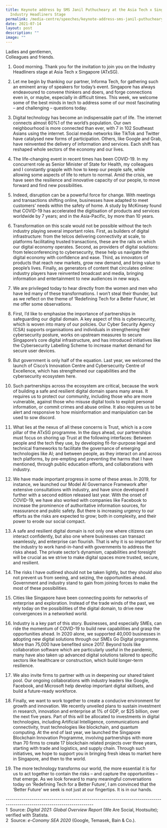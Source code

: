 ```yaml
---
title: Keynote address by SMS Janil Puthucheary at the Asia Tech x Singapore
  Industry Headliners Stage
permalink: /media-centre/speeches/keynote-address-sms-janil-puthucheary-asiatechxsg-industry-headliners-stage/
date: 2021-07-14
layout: post
description: ""
image: ""
---
```

Ladies and gentlemen,  
Colleagues and friends.   
  
1. Good morning. Thank you for the invitation to join you on the Industry Headliners stage at Asia Tech x Singapore (ATxSG).   
  
2. Let me begin by thanking our partner, Informa Tech, for gathering such an eminent array of speakers for today’s event. Singapore has always endeavoured to convene thinkers and doers, and forge connections even in, or maybe, especially in difficult times. This week, we welcome some of the best minds in tech to address some of our most fascinating – and challenging – questions today.  
  
3. Digital technology has become an indispensable part of life. The internet connects almost 60%1 of the world’s population. Our own neighbourhood is more connected than ever, with 7 in 102 Southeast Asians using the internet. Social media networks like TikTok and Twitter have catalysed new forms of participation. Others, like Google and Grab, have reinvented the delivery of information and services. Each shift has reshaped whole sectors of the economy and our lives.   
  
4. The life-changing event in recent times has been COVID-19. In my concurrent role as Senior Minister of State for Health, my colleagues and I constantly grapple with how to keep our people safe, while allowing some aspects of life to return to normal. Amid the crisis, we have seen the resilience and innovative capacity of our people, to move forward and find new possibilities.   
  
5. Indeed, disruption can be a powerful force for change. With meetings and transactions shifting online, businesses have adapted to meet customers’ needs within the safety of home. A study by McKinsey found that COVID-19 has accelerated the digitisation of products and services worldwide by 7 years; and in the Asia-Pacific, by more than 10 years.   
  
6. Transformation on this scale would not be possible without the tech industry playing several important roles. First, as builders of digital infrastructure: from the telcos delivering connectivity at scale, to platforms facilitating trusted transactions, these are the rails on which our digital economy operates. Second, as providers of digital solutions: from teleconferencing to cybersecurity, these help us navigate the digital economy with confidence and ease. Third, as innovators of products that reach new markets, grow new demand, and bring value to people’s lives. Finally, as generators of content that circulates online: industry players have reinvented broadcast and media, bringing information and entertainment to new audiences in new ways.   
  
7. We are privileged today to hear directly from the women and men who have led many of these transformations. I won’t steal their thunder, but as we reflect on the theme of ‘Redefining Tech for a Better Future’, let me offer some observations.   
  
8. First, I’d like to emphasise the importance of partnerships in safeguarding our digital domain. A key aspect of this is cybersecurity, which is woven into many of our policies. Our Cyber Security Agency (CSA) supports organisations and individuals in strengthening their cybersecurity posture, works on upstream measures to secure Singapore’s core digital infrastructure, and has introduced initiatives like the Cybersecurity Labelling Scheme to increase market demand for secure user devices.  
  
9. But government is only half of the equation. Last year, we welcomed the launch of Cisco’s Innovation Centre and Cybersecurity Centre of Excellence, which has strengthened our capabilities and the cybersecurity ecosystem here.   
  
10. Such partnerships across the ecosystem are critical, because the work of building a safe and resilient digital domain spans many areas. It requires us to protect our community, including those who are more vulnerable, against those who misuse digital tools to exploit personal information, or commit crimes and abuse online. It also requires us to be alert and responsive to how misinformation and manipulation can be used to sow discord.   
  
11. What lies at the nexus of all these concerns is Trust, which is a core pillar of the ATxSG programme. In the days ahead, our partnerships must focus on shoring up Trust at the following interfaces: Between people and the tech they use, by developing fit-for-purpose legal and technical frameworks to facilitate the governance of emerging technologies like AI; and between people, as they interact on and across tech platforms, by pre-empting and preventing the harms that I have mentioned, through public education efforts, and collaborations with industry.   
  
12. We have made important progress in some of these areas. In 2019, for instance, we launched our Model AI Governance Framework after extensive consultations with industry, and have since developed it further with a second edition released last year. With the onset of COVID-19, we have also worked with companies like Facebook to increase the prominence of authoritative information sources, for reassurance and public safety. But there is increasing urgency to our efforts as the risks are expected to grow; both in complexity, and their power to erode our social compact.   
  
13. A safe and resilient digital domain is not only one where citizens can interact confidently, but also one where businesses can transact seamlessly, and enterprise can flourish. That is why it is so important for the industry to work hand-in-hand with governments to address the risks ahead. The private sector’s dynamism, capabilities and foresight will be crucial as we strive to make digital spaces more trusted, secure, and resilient.   
  
14. The risks I have outlined should not be taken lightly, but they should also not prevent us from seeing, and seizing, the opportunities ahead. Government and industry stand to gain from joining forces to make the most of these possibilities.  
  
15. Cities like Singapore have been connecting points for networks of enterprise and exploration. Instead of the trade winds of the past, we rely today on the possibilities of the digital domain, to drive new convergences in a networked world.   
  
16. Industry is a key part of this story. Businesses, and especially SMEs, can ride the momentum of COVID-19 to build new capabilities and grasp the opportunities ahead. In 2020 alone, we supported 40,000 businesses in adopting new digital solutions through our SMEs Go Digital programme. More than 75,000 have benefited since 2017. Beyond tools like collaboration software which are particularly useful in the pandemic, many have also taken up advanced digital solutions tailored to specific sectors like healthcare or construction, which build longer-term resilience.   
  
17. We also invite firms to partner with us in deepening our shared talent pool. Our ongoing collaborations with industry leaders like Google, Facebook, and Microsoft help develop important digital skillsets, and build a future-ready workforce.   
  
18. Finally, we want to work together to create a conducive environment for growth and innovation. We recently unveiled plans to sustain investment in research, innovation and enterprise at 1% of GDP, or $25 billion, over the next five years. Part of this will be allocated to investments in digital technologies, including Artificial Intelligence, communications and connectivity, trust technologies like blockchain, and quantum computing. At the end of last year, we launched the Singapore Blockchain Innovation Programme, involving partnerships with more than 70 firms to create 17 blockchain related projects over three years, starting with trade and logistics, and supply chain. Through such initiatives, we hope to support you in bringing fresh ideas to market here in Singapore, and then to the world.   
  
19. The more technology transforms our world, the more essential it is for us to act together to contain the risks – and capture the opportunities – that emerge. As we look forward to many meaningful conversations today on ‘Redefining Tech for a Better Future’, I am convinced that the ‘Better Future’ we seek is not just at our fingertips. It is in our hands.   

\--------------------------------------------------------------------------------------------------------------------------  
1  Source: _Digital 2021: Global Overview Report_ (We Are Social, Hootsuite); verified with Statista.    
2  Source: _e-Conomy SEA 2020_ (Google, Temasek, Bain & Co.).